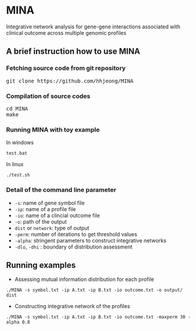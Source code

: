 MINA
====

Integrative network analysis for gene-gene interactions associated with clinical outcome across multiple genomic profiles

## A brief instruction how to use MINA

### Fetching source code from git repository

<pre>
git clone https://github.com/hhjeong/MINA
</pre>

### Compilation of source codes

<pre>
cd MINA
make
</pre>

### Running MINA with toy example

In windows
```
test.bat
```

In linux
```
./test.sh
```

### Detail of the command line parameter

* `-s`: name of gene symbol file
* `-ip`: name of a profile file
* `-io`: name of a clincial outcome file
* `-o`: path of the output
* `dist` or `network`: type of output
* `-perm`: number of iterations to get threshold values
* `-alpha`: stringent parameters to construct integrative networks
* `-dlo`, `-dhi` : boundary of distribution assessment

## Running examples

* Assessing mutual information distribution for each profile
```
./MINA -s symbol.txt -ip A.txt -ip B.txt -io outcome.txt -o output/ dist
```

* Constructing integrative network of the profiles
```
./MINA -s symbol.txt -ip A.txt -ip B.txt -io outcome.txt -maxperm 30 -alpha 0.8
```